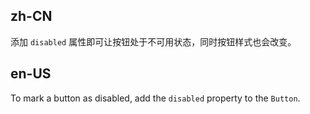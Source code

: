 ## zh-CN

添加 `disabled` 属性即可让按钮处于不可用状态，同时按钮样式也会改变。

## en-US

To mark a button as disabled, add the `disabled` property to the `Button`.

<style>
.site-button-ghost-wrapper {
  padding: 8px 8px 0 8px;
  background: rgb(190, 200, 200);
}
</style>
